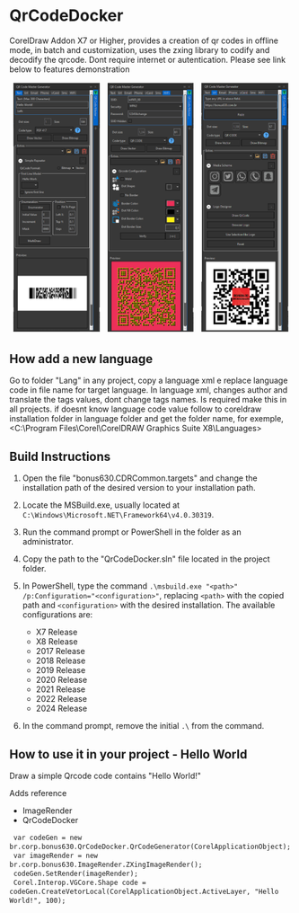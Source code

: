 # QrCodeDocker
CorelDraw Addon X7 or Higher, provides a creation of qr codes in offline mode, in batch and customization, uses the zxing library to codify and decodify the qrcode. Dont require internet or autentication. Please see link below to features demonstration

<table class="tg">
<thead>
  <tr>
    <td class="tg-0pky"><img src="Screenshots/QrcodeDocker01.PNG" ></td>
<td class="tg-0pky"><img src="Screenshots/QrcodeDocker02.PNG" ></td>  
<td class="tg-0pky"><img src="Screenshots/QrcodeDocker03.PNG" ></td>  </tr>
</thead>
</table>



## How add a new language
Go to folder "Lang" in any project, copy a language xml e replace language code in file name for target language.
In language xml, changes author and translate the tags values, dont change tags names.
Is required make this in all projects.
if doesnt know language code value follow to coreldraw installation folder in language folder and get the folder name, for exemple, <C:\Program Files\Corel\CorelDRAW Graphics Suite X8\Languages>

## Build Instructions

1. Open the file "bonus630.CDRCommon.targets" and change the installation path of the desired version to your installation path.

2. Locate the MSBuild.exe, usually located at `C:\Windows\Microsoft.NET\Framework64\v4.0.30319`.

3. Run the command prompt or PowerShell in the folder as an administrator.

4. Copy the path to the "QrCodeDocker.sln" file located in the project folder.

5. In PowerShell, type the command `.\msbuild.exe "<path>" /p:Configuration="<configuration>"`, replacing `<path>` with the copied path and `<configuration>` with the desired installation. The available configurations are:
   - X7 Release
   - X8 Release
   - 2017 Release
   - 2018 Release
   - 2019 Release
   - 2020 Release
   - 2021 Release
   - 2022 Release
   - 2024 Release

6. In the command prompt, remove the initial `.\` from the command.

## How to use it in your project - Hello World

Draw a simple Qrcode code contains "Hello World!"

Adds reference

- ImageRender
- QrCodeDocker

```
 var codeGen = new br.corp.bonus630.QrCodeDocker.QrCodeGenerator(CorelApplicationObject);
 var imageRender = new br.corp.bonus630.ImageRender.ZXingImageRender();
 codeGen.SetRender(imageRender);
 Corel.Interop.VGCore.Shape code = codeGen.CreateVetorLocal(CorelApplicationObject.ActiveLayer, "Hello World!", 100);
````   